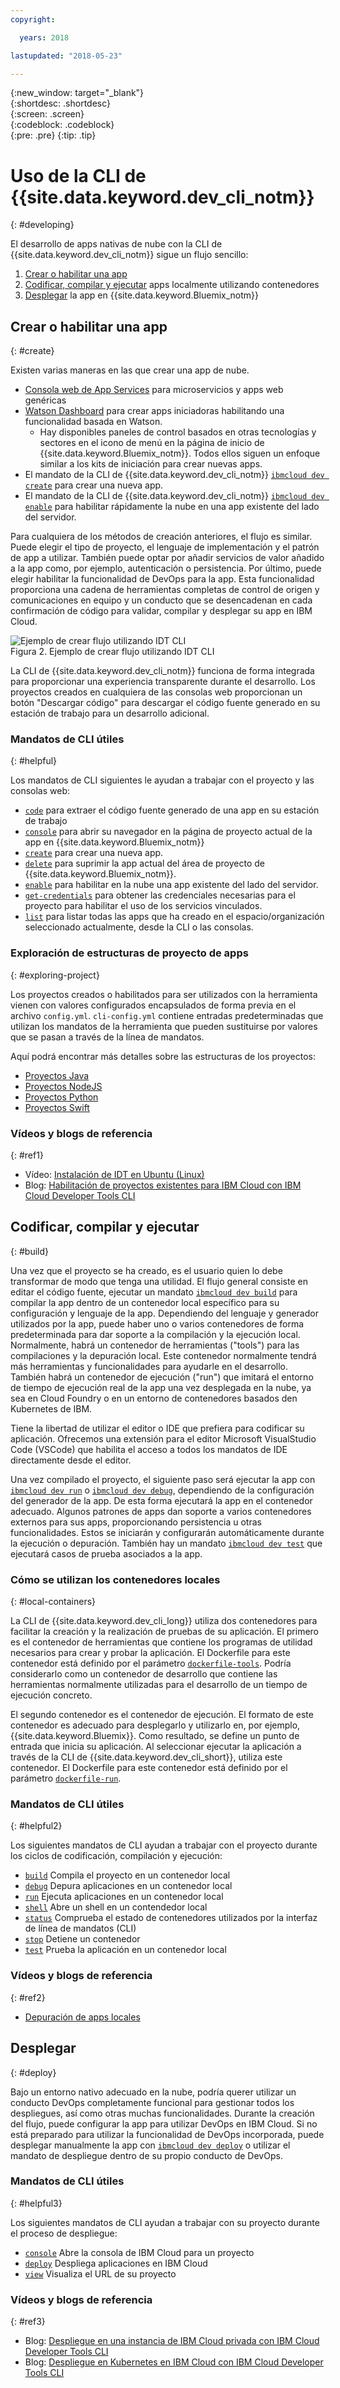 ```yaml
---
copyright:

  years: 2018

lastupdated: "2018-05-23"

---
```


{:new_window: target="_blank"}  
{:shortdesc: .shortdesc}  
{:screen: .screen}  
{:codeblock: .codeblock}  
{:pre: .pre}
{:tip: .tip}

# Uso de la CLI de {{site.data.keyword.dev_cli_notm}}
{: #developing}

El desarrollo de apps nativas de nube con la CLI de {{site.data.keyword.dev_cli_notm}} sigue un flujo sencillo:

1. [Crear o habilitar una app](#create)
2. [Codificar, compilar y ejecutar](#build) apps localmente utilizando contenedores
3. [Desplegar](#deploy) la app en {{site.data.keyword.Bluemix_notm}}

## Crear o habilitar una app
{: #create}

Existen varias maneras en las que crear una app de nube.
- [Consola web de App Services](https://console.bluemix.net/developer/appservice) para microservicios y apps web genéricas
- [Watson Dashboard](https://console.bluemix.net/dashboard/watson) para crear apps iniciadoras habilitando una funcionalidad basada en Watson.
    - Hay disponibles paneles de control basados en otras tecnologías y sectores en el icono de menú en la página de inicio de {{site.data.keyword.Bluemix_notm}}. Todos ellos siguen un enfoque similar a los kits de iniciación para crear nuevas apps.
- El mandato de la CLI de {{site.data.keyword.dev_cli_notm}} [`ibmcloud dev create`](./commands.html#create) para crear una nueva app.
- El mandato de la CLI de {{site.data.keyword.dev_cli_notm}} [`ibmcloud dev enable`](./commands.html#enable) para habilitar rápidamente la nube en una app existente del lado del servidor.

Para cualquiera de los métodos de creación anteriores, el flujo es similar. Puede elegir el tipo de proyecto, el lenguaje de implementación y el patrón de app a utilizar. También puede optar por añadir servicios de valor añadido a la app como, por ejemplo, autenticación o persistencia. Por último, puede elegir habilitar la funcionalidad de DevOps para la app. Esta funcionalidad proporciona una cadena de herramientas completas de control de origen y comunicaciones en equipo y un conducto que se desencadenan en cada confirmación de código para validar, compilar y desplegar su app en IBM Cloud.

![Ejemplo de crear flujo utilizando IDT CLI](create_flow.png "Ejemplo de crear flujo utilizando IDT CLI") <br> Figura 2. Ejemplo de crear flujo utilizando IDT CLI

La CLI de {{site.data.keyword.dev_cli_notm}} funciona de forma integrada para proporcionar una experiencia transparente durante el desarrollo. Los proyectos creados en cualquiera de las consolas web proporcionan un botón "Descargar código" para descargar el código fuente generado en su estación de trabajo para un desarrollo adicional.

### Mandatos de CLI útiles
{: #helpful}

Los mandatos de CLI siguientes le ayudan a trabajar con el proyecto y las consolas web:
- [`code`](./commands.html#code) para extraer el código fuente generado de una app en su estación de trabajo
- [`console`](./commands.html#console) para abrir su navegador en la página de proyecto actual de la app en {{site.data.keyword.Bluemix_notm}}
- [`create`](./commands.html#create) para crear una nueva app.
- [`delete`](./commands.html#delete) para suprimir la app actual del área de proyecto de {{site.data.keyword.Bluemix_notm}}.
- [`enable`](./commands.html#enable) para habilitar en la nube una app existente del lado del servidor.
- [`get-credentials`](./commands.html#get-credentials) para obtener las credenciales necesarias para el proyecto para habilitar el uso de los servicios vinculados.
- [`list`](./commands.html#list) para listar todas las apps que ha creado en el espacio/organización seleccionado actualmente, desde la CLI o las consolas.


### Exploración de estructuras de proyecto de apps
{: #exploring-project}

Los proyectos creados o habilitados para ser utilizados con la herramienta vienen con valores configurados encapsulados de forma previa en el archivo `config.yml`. `cli-config.yml` contiene entradas predeterminadas que utilizan los mandatos de la herramienta que pueden sustituirse por valores que se pasan a través de la línea de mandatos.

Aquí podrá encontrar más detalles sobre las estructuras de los proyectos:
- [Proyectos Java](/docs/apps/projects/java_project_contents.html)
- [Proyectos NodeJS ](/docs/apps/projects/node_project_contents.html)
- [Proyectos Python ](/docs/apps/projects/python_project_contents.html)
- [Proyectos Swift ](/docs/apps/projects/swift_project_contents.html)


### Vídeos y blogs de referencia
{: #ref1}

- Vídeo: [Instalación de IDT en Ubuntu (Linux)](https://www.youtube.com/watch?v=sr7KjHAKpEs)
- Blog: [Habilitación de proyectos existentes para IBM Cloud con IBM Cloud Developer Tools CLI](https://www.ibm.com/blogs/bluemix/2017/09/enable-existing-projects-ibm-cloud-ibm-cloud-developer-tools-cli/)



## Codificar, compilar y ejecutar
{: #build}


Una vez que el proyecto se ha creado, es el usuario quien lo debe transformar de modo que tenga una utilidad. El flujo general consiste en editar el código fuente, ejecutar un mandato [`ibmcloud dev build`](commands.html#build) para compilar la app dentro de un contenedor local específico para su configuración y lenguaje de la app. Dependiendo del lenguaje y generador utilizados por la app, puede haber uno o varios contenedores de forma predeterminada para dar soporte a la compilación y la ejecución local.  Normalmente, habrá un contenedor de herramientas ("tools") para las compilaciones y la depuración local.  Este contenedor normalmente tendrá más herramientas y funcionalidades para ayudarle en el desarrollo.  También habrá un contenedor de ejecución ("run") que imitará el entorno de tiempo de ejecución real de la app una vez desplegada en la nube, ya sea en Cloud Foundry o en un entorno de contenedores basados den Kubernetes de IBM.


Tiene la libertad de utilizar el editor o IDE que prefiera para codificar su aplicación. Ofrecemos una extensión para el editor Microsoft VisualStudio Code (VSCode) que habilita el acceso a todos los mandatos de IDE directamente desde el editor.

Una vez compilado el proyecto, el siguiente paso será ejecutar la app con [`ibmcloud dev run`](commands.html#run) o [`ibmcloud dev debug`](commands.html#debug), dependiendo de la configuración del generador de la app.  De esta forma ejecutará la app en el contenedor adecuado.  Algunos patrones de apps dan soporte a varios contenedores externos para sus apps, proporcionando persistencia u otras funcionalidades.  Estos se iniciarán y configurarán automáticamente durante la ejecución o depuración.  También hay un mandato [`ibmcloud dev test`](commands.html#test) que ejecutará casos de prueba asociados a la app.


### Cómo se utilizan los contenedores locales
{: #local-containers}

La CLI de {{site.data.keyword.dev_cli_long}} utiliza dos contenedores para facilitar la creación y la realización de pruebas de su aplicación. El primero es el contenedor de herramientas que contiene los programas de utilidad necesarios para crear y probar la aplicación. El Dockerfile para este contenedor está definido por el parámetro [`dockerfile-tools`](commands.html#command-parameters). Podría considerarlo como un contenedor de desarrollo que contiene las herramientas normalmente utilizadas para el desarrollo de un tiempo de ejecución concreto.

El segundo contenedor es el contenedor de ejecución. El formato de este contenedor es adecuado para desplegarlo y utilizarlo en, por ejemplo, {{site.data.keyword.Bluemix}}. Como resultado, se define un punto de entrada que inicia su aplicación. Al seleccionar ejecutar la aplicación a través de la CLI de {{site.data.keyword.dev_cli_short}}, utiliza este contenedor. El Dockerfile para este contenedor está definido por el parámetro [`dockerfile-run`](commands.html#run-parameters).


### Mandatos de CLI útiles
{: #helpful2}

Los siguientes mandatos de CLI ayudan a trabajar con el proyecto durante los ciclos de codificación, compilación y ejecución:
- [`build`](./commands.html#build) Compila el proyecto en un contenedor local
- [`debug`](./commands.html#debug) Depura aplicaciones en un contenedor local
- [`run`](./commands.html#run) Ejecuta aplicaciones en un contenedor local
- [`shell`](./commands.html#shell) Abre un shell en un contendedor local
- [`status`](./commands.html#status) Comprueba el estado de contenedores utilizados por la interfaz de línea de mandatos (CLI)
- [`stop`](./commands.html#stop) Detiene un contenedor
- [`test`](./commands.html#test) Prueba la aplicación en un contenedor local

### Vídeos y blogs de referencia
{: #ref2}

- [Depuración de apps locales](local_debug.html)





## Desplegar
{: #deploy}

Bajo un entorno nativo adecuado en la nube, podría querer utilizar un conducto DevOps completamente funcional para gestionar todos los despliegues, así como otras muchas funcionalidades.  Durante la creación del flujo, puede configurar la app para utilizar DevOps en IBM Cloud.  Si no está preparado para utilizar la funcionalidad de DevOps incorporada, puede desplegar manualmente la app con [`ibmcloud dev deploy`](./commands.html#deploy) o utilizar el mandato de despliegue dentro de su propio conducto de DevOps.  



### Mandatos de CLI útiles
{: #helpful3}

Los siguientes mandatos de CLI ayudan a trabajar con su proyecto durante el proceso de despliegue:
- [`console`](./commands.html#console) Abre la consola de IBM Cloud para un proyecto
- [`deploy`](./commands.html#deploy) Despliega aplicaciones en IBM Cloud
- [`view`](./commands.html#view) Visualiza el URL de su proyecto


### Vídeos y blogs de referencia
{: #ref3}

- Blog: [Despliegue en una instancia de IBM Cloud privada con IBM Cloud Developer Tools CLI](https://www.ibm.com/blogs/bluemix/2017/09/deploying-ibm-cloud-private-ibm-cloud-developer-tools-cli/)
- Blog: [Despliegue en Kubernetes en IBM Cloud con IBM Cloud Developer Tools CLI](https://www.ibm.com/blogs/bluemix/2017/09/deploying-kubernetes-ibm-cloud-ibm-cloud-developer-tools-cli/)
